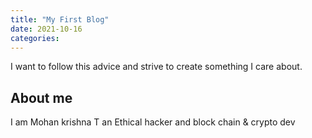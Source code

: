 ```yaml
---
title: "My First Blog"
date: 2021-10-16
categories:
---
```


I want to follow this advice and strive to create something I care about.

## About me
I am Mohan krishna T an Ethical hacker and block chain & crypto dev
